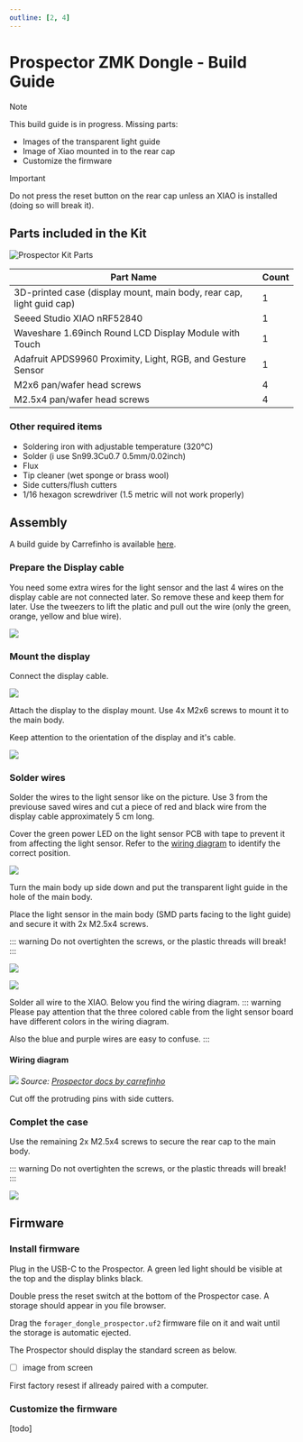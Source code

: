 ```yaml
---
outline: [2, 4]
---
```

# Prospector ZMK Dongle - Build Guide

> [!NOTE]
> This build guide is in progress.
> Missing parts:
>
> - Images of the transparent light guide
> - Image of Xiao mounted in to the rear cap
> - Customize the firmware

> [!IMPORTANT]
> Do not press the reset button on the rear cap unless an XIAO is installed (doing so will break it).

## Parts included in the Kit

![Prospector Kit Parts](img/prospector-parts-1.jpg)

| Part Name                                                            | Count |
| -------------------------------------------------------------------- | ----- |
| 3D-printed case (display mount, main body, rear cap, light guid cap) | 1     |
| Seeed Studio XIAO nRF52840                                           | 1     |
| Waveshare 1.69inch Round LCD Display Module with Touch               | 1     |
| Adafruit APDS9960 Proximity, Light, RGB, and Gesture Sensor          | 1     |
| M2x6 pan/wafer head screws                                           | 4     |
| M2.5x4 pan/wafer head screws                                         | 4     |

### Other required items

- Soldering iron with adjustable temperature (320°C)
- Solder (i use Sn99.3Cu0.7 0.5mm/0.02inch)
- Flux
- Tip cleaner (wet sponge or brass wool)
- Side cutters/flush cutters
- 1/16 hexagon screwdriver (1.5 metric will not work properly)

## Assembly

A build guide by Carrefinho is available [here]([https://](https://raw.githubusercontent.com/carrefinho/prospector/main/docs/prospector_assembly_manual.jpg)).

### Prepare the Display cable

You need some extra wires for the light sensor and the last 4 wires on the display cable are not connected later. So remove these and keep them for later.
Use the tweezers to lift the platic and pull out the wire (only the green, orange, yellow and blue wire).

![](img/prospector-assembly-1.jpg)

### Mount the display

Connect the display cable.

![](img/prospector-assembly-2.jpg)

Attach the display to the display mount. Use 4x M2x6 screws to mount it to the main body.

Keep attention to the orientation of the display and it's cable.

![](img/prospector-assembly-3.jpg)

### Solder wires

Solder the wires to the light sensor like on the picture.
Use 3 from the previouse saved wires and cut a piece of red and black wire from the display cable approximately 5 cm long.

Cover the green power LED on the light sensor PCB with tape to prevent it from affecting the light sensor. Refer to the [wiring diagram](#wiring-diagram) to identify the correct position.

![](img/prospector-assembly-4.jpg)

Turn the main body up side down and put the transparent light guide in the hole of the main body.

Place the light sensor in the main body (SMD parts facing to the light guide) and secure it with 2x M2.5x4 screws.

::: warning
Do not overtighten the screws, or the plastic threads will break!
:::

![](img/prospector-assembly-5.jpg)

![](img/prospector-assembly-6.jpg)

Solder all wire to the XIAO. Below you find the wiring diagram.
::: warning
Please pay attention that the three colored cable from the light sensor board have different colors in the wiring diagram.

Also the blue and purple wires are easy to confuse.
:::

#### Wiring diagram

![](img/prospector_wiring-1.png)
_Source: [Prospector docs by carrefinho](https://github.com/carrefinho/prospector/blob/main/docs/prospector_assembly_manual.jpg)_

Cut off the protruding pins with side cutters.

### Complet the case

Use the remaining 2x M2.5x4 screws to secure the rear cap to the main body.

::: warning
Do not overtighten the screws, or the plastic threads will break!
:::

![](img/prospector-assembly-8.jpg)

## Firmware

### Install firmware

Plug in the USB-C to the Prospector. A green led light should be visible at the top and the display blinks black.

Double press the reset switch at the bottom of the Prospector case. A storage should appear in you file browser.

Drag the `forager_dongle_prospector.uf2` firmware file on it and wait until the storage is automatic ejected.

The Prospector should display the standard screen as below.

   - [ ] image from screen


First factory resest if allready paired with a computer.

### Customize the firmware

[todo]
